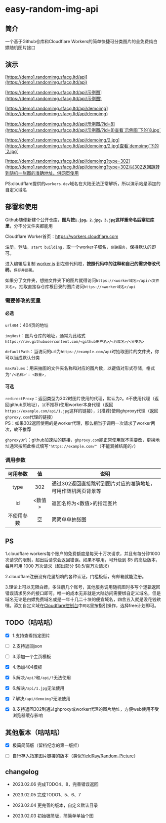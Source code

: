 # easy-random-img-api

## 简介

一个基于Github仓库和Cloudflare Workers的简单快捷可分类图片的全免费纯白嫖随机图片接口

## 演示

[https://demo1.randomimg.sfacg.ltd/api](https://demo1.randomimg.sfacg.ltd/api)

[https://demo1.randomimg.sfacg.ltd/api/示例图](https://demo1.randomimg.sfacg.ltd/api/示例图)

[https://demo1.randomimg.sfacg.ltd/api/demoimg](https://demo1.randomimg.sfacg.ltd/api/demoimg)

[https://demo1.randomimg.sfacg.ltd/api/示例图/?id=8](https://demo1.randomimg.sfacg.ltd/api/示例图/?id=8)查看`示例图`下的`8.jpg`

[https://demo1.randomimg.sfacg.ltd/api/demoimg/2.jpg](https://demo1.randomimg.sfacg.ltd/api/demoimg/2.jpg)查看`demoimg`下的`2.jpg`

[https://demo1.randomimg.sfacg.ltd/api/demoimg?type=302](https://demo1.randomimg.sfacg.ltd/api/demoimg?type=302)以302返回跳转到随机一张图的准确地址，供网页使用

PS:cloudflare提供的`workers.dev`域名在大陆无法正常解析，所以演示站是添加的自定义域名

## 部署和使用

Github随便新建个公开仓库，**图片按`1.jpg，2.jpg，3.jpg`这样重命名后塞进库里**，分不分文件夹都能用

Cloudflare Worker首页：https://workers.cloudflare.com

注册，登陆，`start building`，取一个worker子域名，`创建服务`，保持默认的即可。

进入编辑后复制 [worker.js](https://github.com/Cheshire-Nya/easy-random-img-api/blob/main/worker.js)  到左侧代码框，**按照代码中的注释和自己的需求修改代码**，`保存并部署`。

如果分了文件夹，想抽文件夹下的图片就得访问`https://<worker域名>/api/<文件夹名>`，抽取直接存仓库根目录的图片访问`https://<worker域名>/api`

### 需要修改的变量

#### 必选

`url404`：404页的地址

`imgHost`：图片仓库的地址，通常为此格式`https://raw.githubusercontent.com/<github用户名>/<仓库名>/<分支名>`

`defaultPath`：当访问的url为`https://example.com/api`时抽取图片的文件夹，你可以当成默认分类

`maxValues`：用来抽图的文件夹名称和对应的图片数，以键值对形式存储，格式为`'/<名称>': <数量>,`

#### 可选

`redirectProxy`：返回类型为302时图片使用的代理，默认为`2`。`0`不使用代理（返回github原地址），`1`(不推荐)使用worker本身代理（返回`https://example.com/api/1.jpg`这样的链接），`2`(推荐)使用ghproxy代理（返回`ghproxy.com`代理的链接）  
PS：如果302返回使用的是worker代理，那么相当于调用一次请求了worker两次，故不推荐

`ghproxyUrl`：github加速站的链接，`ghproxy.com`能正常使用就不需要改，更换地址通常按照此格式填写`"https://example.com/"`（不能漏掉结尾的`/`）

### 调用参数

<table>
<thead>
  <tr>
    <th>可用参数</th>
    <th>值</th>
    <th>说明</th>
  </tr>
</thead>
<tbody>
  <tr>
    <td align="center">type</td>
    <td align="center">302</td>
    <td>通过302返回直接跳转到图片对应的准确地址，可用作随机网页背景等</td>
  </tr>
  <tr>
    <td align="center">id</td>
    <td align="center">&lt;数值&gt;</td>
    <td>返回名称为&lt;数值&gt;的指定图片</td>
  </tr>
  <tr>
    <td align="center">不使用参数</td>
    <td align="center">空</td>
    <td>简简单单抽张图</td>
  </tr>
</tbody>
</table>

<!--
### 举个栗子

我希望在[Cheshire-Nya/random-genshin-img](https://github.com/Cheshire-Nya/random-genshin-img)仓库下`纳西妲`文件夹下的35张图片中抽取，那么worker.js中：

[Line5](https://github.com/Cheshire-Nya/easy-random-img-api/blob/5fd71f5a549ab6e5ea8240a15891299bac9a89a2/worker.js#L5)就应该是`var imgHost = "https://raw.githubusercontent.com/Cheshire-Nya/random-genshin-img/main";`

[Line17](https://github.com/Cheshire-Nya/easy-random-img-api/blob/5fd71f5a549ab6e5ea8240a15891299bac9a89a2/worker.js#L17)应为`if (imgPath == '/%E7%BA%B3%E8%A5%BF%E5%A6%B2') { max=35;}`

访问时应使用的链接为`https://<worker域名>/api/纳西妲`
-->

## PS

1.cloudflare workers每个账户的免费额度是每天十万次请求，并且有每分钟1000次请求的限制，超出后请求会返回错误。如果不够用，可升级到 $5 的高级版本，每月可用 1000 万次请求（超出部分 $0.5/百万次请求）

2.cloudflare注册没有花里胡哨的各种认证，门槛极低，有邮箱就能注册。

3.理论上可以无限白嫖，多注册几个账号，其他服务调用随机图时多写个逻辑返回错误请求另外的接口即可。唯一的成本无非就是大陆访问需要绑自定义域名，但是域名无论是白嫖免费域名或是一年十几二十块的便宜域名，四舍五入就是没花钱欸嘿。添加自定义域在[Cloudflare控制台](https://dash.cloudflare.com/)中`网站`里按指引操作，选择free计划即可。

## TODO（咕咕咕）

- [x] 1.支持查看指定图片

- [ ] 2.支持返回json

- [ ] 3.添加一个主页模板

- [x] 4.添加404模板

- [x] 5.解决`/api?`和`/api/?`无法使用

- [x] 6.解决`/api/1.jpg`无法使用

- [x] 7.解决`/api/demoimg?`无法使用

- [x] 8.支持返回302到通过ghproxy或worker代理的图片地址，方便web使用不受浏览器缓存影响

## 其他版本（咕咕咕）

- [x] 极简简简版（留档纪念的第一版捏）

- [ ] 自行存入指定图片链接的版本（类似[YieldRay/Random-Picture](https://github.com/YieldRay/Random-Picture)）

## changelog

- 2023.02.06 完成TODO4、8，完善错误返回

- 2023.02.05 完成TODO1、5、6、7

- 2023.02.04 更完善的版本，自定义默认目录

- 2023.02.03 初始极简版，简简单单抽个图
